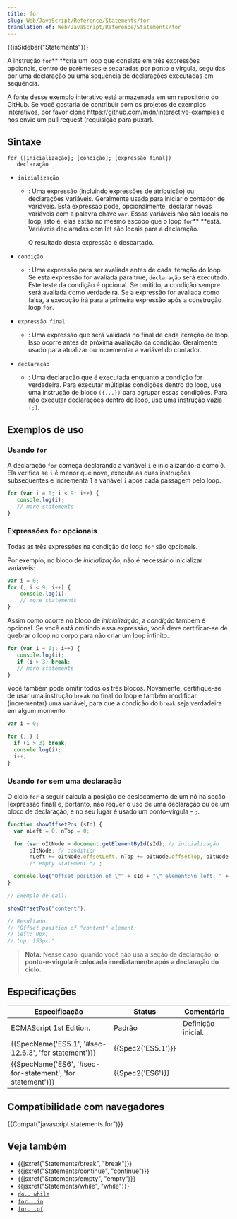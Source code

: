 ```yaml
---
title: for
slug: Web/JavaScript/Reference/Statements/for
translation_of: Web/JavaScript/Reference/Statements/for
---
```

{{jsSidebar("Statements")}}

A instrução `for`\*\* \*\*cria um loop que consiste em três expressões opcionais, dentro de parênteses e separadas por ponto e vírgula, seguidas por uma declaração ou uma sequência de declarações executadas em sequência.

A fonte desse exemplo interativo está armazenada em um repositório do GitHub. Se você gostaria de contribuir com os projetos de exemplos interativos, por favor clone <https://github.com/mdn/interactive-examples> e nos envie um pull request (requisição para puxar).

## Sintaxe

```
for ([inicialização]; [condição]; [expressão final])
   declaração
```

- `inicialização`

  - : Uma expressão (incluindo expressões de atribuição) ou declarações variáveis. Geralmente usada para iniciar o contador de variáveis. Esta expressão pode, opcionalmente, declarar novas variáveis com a palavra chave `var`. Essas variáveis não são locais no loop, isto é, elas estão no mesmo escopo que o loop `for`\*\* \*\*está. Variáveis declaradas com let são locais para a declaração.

    O resultado desta expressão é descartado.

- `condição`
  - : Uma expressão para ser avaliada antes de cada iteração do loop. Se esta expressão for avaliada para true, `declaração` será executado. Este teste da condição é opcional. Se omitido, a condição sempre será avaliada como verdadeira. Se a expressão for avaliada como falsa, a execução irá para a primeira expressão após a construção loop `for`.
- `expressão final`
  - : Uma expressão que será validada no final de cada iteração de loop. Isso ocorre antes da próxima avaliação da condição. Geralmente usado para atualizar ou incrementar a variável do contador.
- `declaração`
  - : Uma declaração que é executada enquanto a condição for verdadeira. Para executar múltiplas condições dentro do loop, use uma instrução de bloco `({...})` para agrupar essas condições. Para não executar declarações dentro do loop, use uma instrução vazia `(;)`.

## Exemplos de uso

### Usando `for`

A declaração `for` começa declarando a variável `i` e inicializando-a como `0`. Ela verifica se `i` é menor que nove, executa as duas instruções subsequentes e incrementa 1 a variável `i` após cada passagem pelo loop.

```js
for (var i = 0; i < 9; i++) {
   console.log(i);
   // more statements
}
```

### Expressões `for` opcionais

Todas as três expressões na condição do loop `for` são opcionais.

Por exemplo, no bloco de _inicialização_, não é necessário inicializar variáveis:

```js
var i = 0;
for (; i < 9; i++) {
    console.log(i);
    // more statements
}
```

Assim como ocorre no bloco de _inicialização_, a _condição_ também é opcional. Se você está omitindo essa expressão, você deve certificar-se de quebrar o loop no corpo para não criar um loop infinito.

```js
for (var i = 0;; i++) {
   console.log(i);
   if (i > 3) break;
   // more statements
}
```

Você também pode omitir todos os três blocos. Novamente, certifique-se de usar uma instrução `break` no final do loop e também modificar (incrementar) uma variável, para que a condição do `break` seja verdadeira em algum momento.

```js
var i = 0;

for (;;) {
  if (i > 3) break;
  console.log(i);
  i++;
}
```

### Usando `for` sem uma declaração

O ciclo `for` a seguir calcula a posição de deslocamento de um nó na seção \[expressão final] e, portanto, não requer o uso de uma declaração ou de um bloco de declaração, e no seu lugar é usado um ponto-vírgula - `;`.

```js
function showOffsetPos (sId) {
  var nLeft = 0, nTop = 0;

  for (var oItNode = document.getElementById(sId); // inicialização
       oItNode; // condition
       nLeft += oItNode.offsetLeft, nTop += oItNode.offsetTop, oItNode = oItNode.offsetParent) // expressão final
       /* empty statement */ ;

  console.log("Offset position of \"" + sId + "\" element:\n left: " + nLeft + "px;\n top: " + nTop + "px;");
}

// Exemplo de call:

showOffsetPos("content");

// Resultado:
// "Offset position of "content" element:
// left: 0px;
// top: 153px;"
```

> **Nota:** Nesse caso, quando você não usa a seção de declaração, **o** **ponto-e-vírgula é colocada imediatamente após a declaração do ciclo**.

## Especificações

| Especificação                                                                | Status                   | Comentário         |
| ---------------------------------------------------------------------------- | ------------------------ | ------------------ |
| ECMAScript 1st Edition.                                                      | Padrão                   | Definição inicial. |
| {{SpecName('ES5.1', '#sec-12.6.3', 'for statement')}}     | {{Spec2('ES5.1')}} |                    |
| {{SpecName('ES6', '#sec-for-statement', 'for statement')}} | {{Spec2('ES6')}}     |                    |

## Compatibilidade com navegadores

{{Compat("javascript.statements.for")}}

## Veja também

- {{jsxref("Statements/break", "break")}}
- {{jsxref("Statements/continue", "continue")}}
- {{jsxref("Statements/empty", "empty")}}
- {{jsxref("Statements/while", "while")}}
- [`do...while`](/pt-BR/docs/Web/JavaScript/Reference/Statements/do...while)
- [`for...in`](/pt-BR/docs/Web/JavaScript/Reference/Statements/for...in)
- [`for...of`](/pt-BR/docs/Web/JavaScript/Reference/Statements/for...of)
